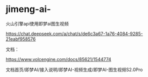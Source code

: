 # jimeng-ai-
火山引擎api使用即梦ai图生视频

https://chat.deepseek.com/a/chat/s/de6c3a67-1a76-4084-9285-21eabf958576

文档：

https://www.volcengine.com/docs/85621/1544774 

文档首页/即梦AI/接入说明/即梦AI-视频生成/即梦AI-图生视频S2.0Pro
